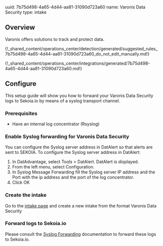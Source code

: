 uuid: 7b75d498-4a65-4d44-aa81-31090d723a60
name: Varonis Data Security
type: intake

## Overview

Varonis offers solutions to track and protect data.

{!_shared_content/operations_center/detection/generated/suggested_rules_7b75d498-4a65-4d44-aa81-31090d723a60_do_not_edit_manually.md!}

{!_shared_content/operations_center/integrations/generated/7b75d498-4a65-4d44-aa81-31090d723a60.md!}

## Configure

This setup guide will show you how to forward your Varonis Data Security logs
to Sekoia.io by means of a syslog transport channel.

### Prerequisites

- Have an internal log concentrator (Rsyslog)

### Enable Syslog forwarding for Varonis Data Security

You can configure the Syslog server address in DatAlert so that alerts are sent to SEKOIA. To configure the
Syslog server address in DatAlert:

1. In DatAdvantage, select Tools > DatAlert. DatAlert is displayed.
2. From the left menu, select Configuration.
3. In Syslog Message Forwarding fill the Syslog server IP address and the Port with the ip address and the port of the log concentrator.
4. Click OK

### Create the intake

Go to the [intake page](https://app.sekoia.io/operations/intakes) and create a new intake from the format Varonis Data Security

### Forward logs to Sekoia.io

Please consult the [Syslog Forwarding](../../../ingestion_methods/sekoiaio_forwarder/) documentation to forward these logs to Sekoia.io.
